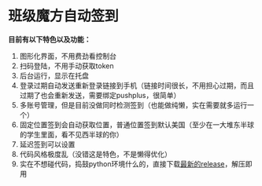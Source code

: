 # **班级魔方自动签到**

**目前有以下特色以及功能：**

1. 图形化界面，不用费劲看控制台
2. 扫码登陆，不用手动获取token
3. 后台运行，显示在托盘
4. 登录过期自动发送重新登录链接到手机（链接时间很长，不用担心过期，而且过期了也会重新发送，需要绑定pushplus，很简单）
5. 多账号管理，但是目前没做同时检测签到（也能做纯懒，实在需要就多运行一个）
6. 固定位置签到会自动获取位置，普通位置签到默认美国（至少在一大堆东半球的学生里面，看不见西半球的你）
7. 延迟签到可以设置
8. 代码风格极度乱（没错这是特色，不是懒得优化）
9. 实在不想碰代码，捣鼓python环境什么的，直接下载[最新的release](https://github.com/patient1234/AutoCheck/releases)，解压即用

